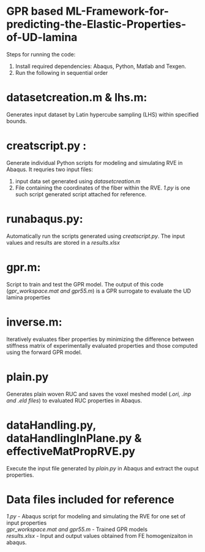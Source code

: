 # GPR based ML-Framework-for-predicting-the-Elastic-Properties-of-UD-lamina
Steps for running the code:
1. Install required dependencies: Abaqus, Python, Matlab and Texgen.
2. Run the following in sequential order
# datasetcreation.m & lhs.m:
Generates input dataset by Latin hypercube sampling (LHS) within specified bounds.
# creatscript.py :
Generate individual Python scripts for modeling and simulating RVE in Abaqus. 
It requries two input files: 
1. input data set generated using _datasetcreation.m_ 
2. File containing the coordinates of the fiber within the RVE. _1.py_ is one such script generated script attached for reference.
# runabaqus.py:
Automatically run the scripts generated using _creatscript.py_. The input values and results are stored in a _results.xlsx_
# gpr.m:
Script to train and test the GPR model. The output of this code (_gpr_workspace.mat and gpr55.m_) is a GPR surrogate to evaluate the UD lamina properties 
# inverse.m:
Iteratively evaluates fiber properties by minimizing the difference between stiffness matrix of experimentally evaluated properties and those computed using the forward  GPR model.
# plain.py
Generates plain woven RUC and saves the voxel meshed model (_.ori, .inp and .eld files_) to evaluated RUC properties in Abaqus. 
# dataHandling.py, dataHandlingInPlane.py & effectiveMatPropRVE.py
Execute the input file generated by _plain.py_ in Abaqus and extract the ouput properties.
# Data files included for reference
 _1.py_                           - Abaqus script for modeling and simulating the RVE for one set of input properties \
_gpr_workspace.mat and gpr55.m_   - Trained GPR models\
_results.xlsx_                    - Input and output values obtained from FE homogenizaiton in abaqus.
